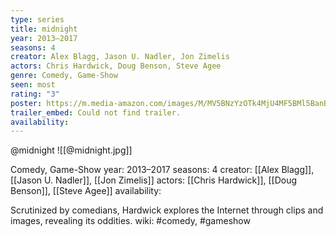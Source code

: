 ```yaml
---
type: series
title: midnight
year: 2013–2017
seasons: 4
creator: Alex Blagg, Jason U. Nadler, Jon Zimelis
actors: Chris Hardwick, Doug Benson, Steve Agee
genre: Comedy, Game-Show
seen: most
rating: "3"
poster: https://m.media-amazon.com/images/M/MV5BNzYzOTk4MjU4MF5BMl5BanBnXkFtZTgwMjUzMjAxMzE@._V1_SX300.jpg
trailer_embed: Could not find trailer.
availability:
---
```

@midnight
![[@midnight.jpg]]

Comedy, Game-Show
year: 2013–2017
seasons: 4
creator: [[Alex Blagg]], [[Jason U. Nadler]], [[Jon Zimelis]]
actors: [[Chris Hardwick]], [[Doug Benson]], [[Steve Agee]]
availability:

Scrutinized by comedians, Hardwick explores the Internet through clips and images, revealing its oddities.
wiki: 
#comedy, #gameshow

